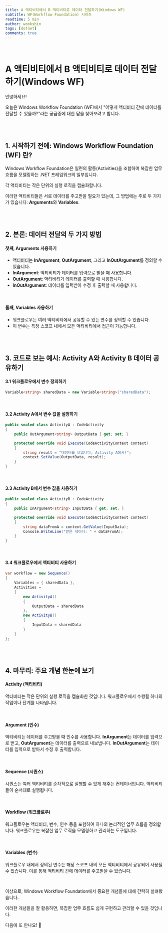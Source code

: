 ```yaml
---
title: A 액티비티에서 B 액티비티로 데이터 전달하기(Windows WF)
subtitle: WF(Workflow Foundation) 시리즈
readtime: 5 min
author: wookshin
tags: [dotnet]
comments: true
---
```


<br/>

# A 액티비티에서 B 액티비티로 데이터 전달하기(Windows WF)

안녕하세요! 

오늘은 Windows Workflow Foundation (WF)에서 "어떻게 액티비티 간에 데이터를 전달할 수 있을까?"라는 궁금증에 대한 답을 찾아보려고 합니다.

<br/><br/>

## 1. 시작하기 전에: Windows Workflow Foundation (WF) 란?

Windows Workflow Foundation은 일련의 활동(Activities)을 조합하여 복잡한 업무 흐름을 모델링하는 .NET 프레임워크의 일부입니다. 

각 액티비티는 작은 단위의 실행 로직을 캡슐화합니다. 

이러한 액티비티들은 서로 데이터를 주고받을 필요가 있는데, 그 방법에는 주로 두 가지가 있습니다: **Arguments**와 **Variables**. 

<br/><br/>

## 2. 본론: 데이터 전달의 두 가지 방법

#### 첫째, Arguments 사용하기

- 액티비티는 **InArgument**, **OutArgument**, 그리고 **InOutArgument**를 정의할 수 있습니다.
- **InArgument**: 액티비티가 데이터를 입력으로 받을 때 사용합니다.
- **OutArgument**: 액티비티가 데이터를 출력할 때 사용합니다.
- **InOutArgument**: 데이터를 입력받아 수정 후 출력할 때 사용합니다.

<br/>

#### 둘째, Variables 사용하기

- 워크플로우는 여러 액티비티에서 공유할 수 있는 변수를 정의할 수 있습니다.
- 이 변수는 특정 스코프 내에서 모든 액티비티에서 접근이 가능합니다.

<br/><br/>

## 3. 코드로 보는 예시: Activity A와 Activity B 데이터 공유하기

#### 3.1 워크플로우에서 변수 정의하기

```csharp
Variable<string> sharedData = new Variable<string>("sharedData");
```

<br/>

#### 3.2 Activity A에서 변수 값을 설정하기

```csharp
public sealed class ActivityA : CodeActivity
{
    public OutArgument<string> OutputData { get; set; }

    protected override void Execute(CodeActivityContext context)
    {
        string result = "데이터를 보냅니다, Activity A에서!";
        context.SetValue(OutputData, result);
    }
}
```

<br/>

#### 3.3 Activity B에서 변수 값을 사용하기

```csharp
public sealed class ActivityB : CodeActivity
{
    public InArgument<string> InputData { get; set; }

    protected override void Execute(CodeActivityContext context)
    {
        string dataFromA = context.GetValue(InputData);
        Console.WriteLine("받은 데이터: " + dataFromA);
    }
}
```

<br/>

#### 3.4 워크플로우에서 액티비티 사용하기

```csharp
var workflow = new Sequence()
{
    Variables = { sharedData },
    Activities = 
    {
        new ActivityA()
        {
            OutputData = sharedData
        },
        new ActivityB()
        {
            InputData = sharedData
        }
    }
};
```

<br/><br/>

## 4. 마무리: 주요 개념 한눈에 보기

#### Activity (액티비티)

액티비티는 작은 단위의 실행 로직을 캡슐화한 것입니다. 워크플로우에서 수행될 하나의 작업이나 단계를 나타냅니다.

<br/>

#### Argument (인수)

액티비티는 데이터를 주고받을 때 인수를 사용합니다. **InArgument**는 데이터를 입력으로 받고, **OutArgument**는 데이터를 출력으로 내보냅니다. **InOutArgument**는 데이터를 입력으로 받아서 수정 후 출력합니다.

<br/>

#### Sequence (시퀀스)

시퀀스는 여러 액티비티를 순차적으로 실행할 수 있게 해주는 컨테이너입니다. 액티비티들이 순서대로 실행됩니다.

<br/>

#### Workflow (워크플로우)

워크플로우는 액티비티, 변수, 인수 등을 포함하여 하나의 논리적인 업무 흐름을 정의합니다. 워크플로우는 복잡한 업무 로직을 모델링하고 관리하는 도구입니다.

<br/>

#### Variables (변수)

워크플로우 내에서 정의된 변수는 해당 스코프 내의 모든 액티비티에서 공유되어 사용될 수 있습니다. 이를 통해 액티비티 간에 데이터를 주고받을 수 있습니다.

<br/>

이상으로, Windows Workflow Foundation에서 중요한 개념들에 대해 간략히 살펴봤습니다. 

이러한 개념들을 잘 활용하면, 복잡한 업무 흐름도 쉽게 구현하고 관리할 수 있을 것입니다. 

다음에 또 만나요! 👋

<br/><br/><br/><br/><br/>
